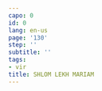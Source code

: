 ```yaml
---
capo: 0
id: 0
lang: en-us
page: '130'
step: ''
subtitle: ''
tags:
- vir
title: SHLOM LEKH MARIAM
---
```

